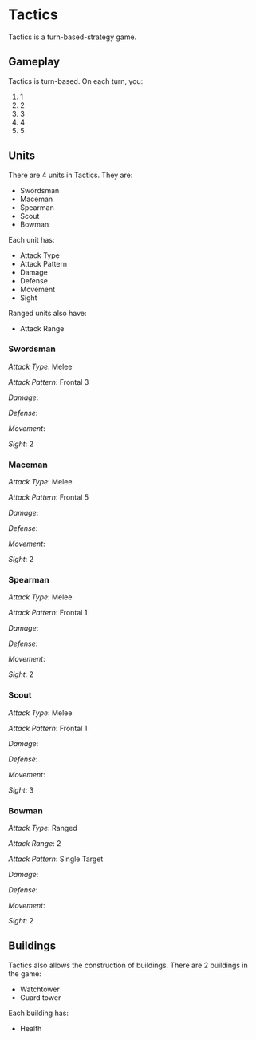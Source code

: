 # Tactics
Tactics is a turn-based-strategy game.

## Gameplay

Tactics is turn-based. On each turn, you:

1. 1
2. 2
3. 3
4. 4
5. 5

## Units

There are 4 units in Tactics. They are:

* Swordsman
* Maceman
* Spearman
* Scout
* Bowman





Each unit has:

* Attack Type
* Attack Pattern
* Damage
* Defense
* Movement
* Sight

Ranged units also have:

* Attack Range

### Swordsman

*Attack Type*: Melee

*Attack Pattern*: Frontal 3

*Damage*:

*Defense*:

*Movement*:

*Sight*: 2

### Maceman

*Attack Type*: Melee

*Attack Pattern*: Frontal 5

*Damage*:

*Defense*:

*Movement*:

*Sight*: 2

### Spearman

*Attack Type*: Melee

*Attack Pattern*: Frontal 1

*Damage*:

*Defense*:

*Movement*:

*Sight*: 2

### Scout

*Attack Type*: Melee

*Attack Pattern*: Frontal 1

*Damage*:

*Defense*:

*Movement*:

*Sight*: 3

### Bowman

*Attack Type*: Ranged

*Attack Range*: 2

*Attack Pattern*: Single Target

*Damage*:

*Defense*:

*Movement*:

*Sight*: 2

## Buildings

Tactics also allows the construction of buildings. There are 2 buildings in the game:

* Watchtower
* Guard tower



Each building has:

* Health
